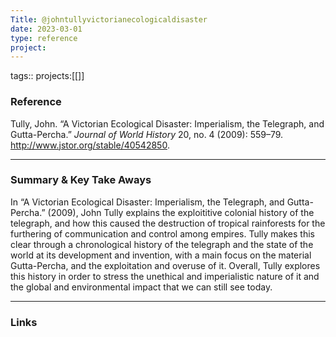 ```yaml
---
Title: @johntullyvictorianecologicaldisaster
date: 2023-03-01
type: reference
project:
---
```


tags::
projects:[[]]

### Reference 

Tully, John. “A Victorian Ecological Disaster: Imperialism, the Telegraph, and Gutta-Percha.” _Journal of World History_ 20, no. 4 (2009): 559–79. http://www.jstor.org/stable/40542850.

---

### Summary & Key Take Aways

In “A Victorian Ecological Disaster: Imperialism, the Telegraph, and Gutta-Percha.” (2009), John Tully explains the exploititive colonial history of the telegraph, and how this caused the destruction of tropical rainforests for the furthering of communication and control among empires. Tully makes this clear through a chronological history of the telegraph and the state of the world at its development and invention, with a main focus on the material Gutta-Percha, and the exploitation and overuse of it. Overall, Tully explores this history in order to stress the unethical and imperialistic nature of it and the global and environmental impact that we can still see today. 

--- 

### Links
